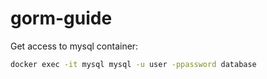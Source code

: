 # gorm-guide

Get access to mysql container:
```bash
docker exec -it mysql mysql -u user -ppassword database
```
